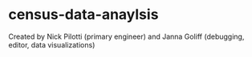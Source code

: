 # census-data-anaylsis
Created by Nick Pilotti (primary engineer) and Janna Goliff (debugging, editor, data visualizations)
